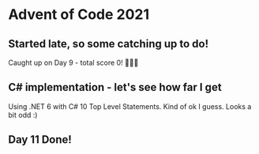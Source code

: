 # Advent of Code 2021

## Started late, so some catching up to do!

Caught up on Day 9 - total score 0! 🎅😇😂

## C# implementation - let's see how far I get

Using .NET 6 with C# 10 Top Level Statements. Kind of ok I guess. Looks a bit odd :)

## Day 11 Done!
